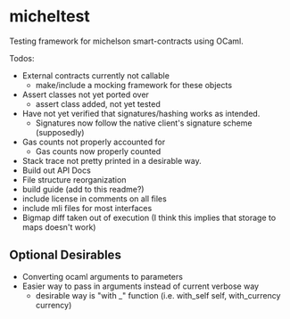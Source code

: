 # micheltest

Testing framework for michelson smart-contracts using OCaml.

Todos:

- External contracts currently not callable
    - make/include a mocking framework for these objects
- Assert classes not yet ported over
    - assert class added, not yet tested
- Have not yet verified that signatures/hashing works as intended.
    - Signatures now follow the native client's signature scheme (supposedly)
- Gas counts not properly accounted for
    - Gas counts now properly counted
- Stack trace not pretty printed in a desirable way.
- Build out API Docs
- File structure reorganization
- build guide (add to this readme?)
- include license in comments on all files
- include mli files for most interfaces
- Bigmap diff taken out of execution (I think this implies that storage to maps doesn't work)

## Optional Desirables

- Converting ocaml arguments to parameters
- Easier way to pass in arguments instead of current verbose way
    - desirable way is "with \_" function (i.e. with_self self, with_currency currency)